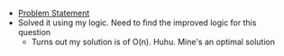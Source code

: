 - [Problem Statement](https://leetcode.com/problems/container-with-most-water/)
- Solved it using my logic. Need to find the improved logic for this question
	- Turns out my solution is of O(n). Huhu. Mine's an optimal solution